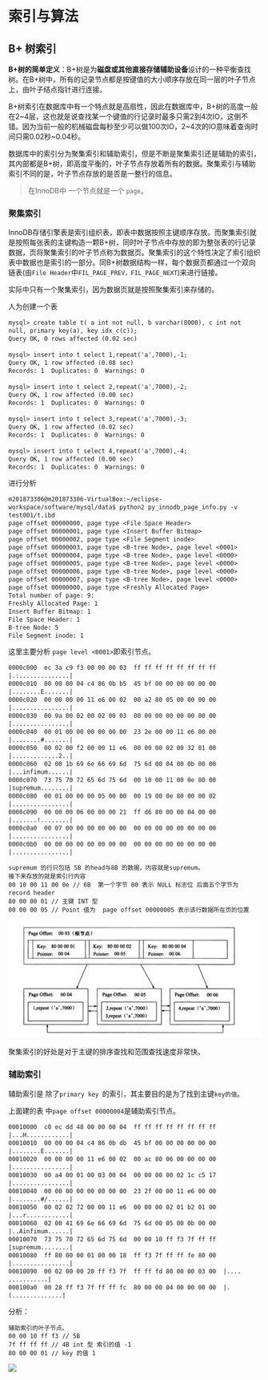 # 索引与算法

## B+ 树索引

**B+树的简单定义**：B+树是为**磁盘或其他直接存储辅助设备**设计的一种平衡查找树。在B+树中，所有的记录节点都是按键值的大小顺序存放在同一层的叶子节点上，由叶子结点指针进行连接。 

B+树索引在数据库中有一个特点就是高扇性，因此在数据库中，B+树的高度一般在2~4层，这也就是说查找某一个键值的行记录时最多只需2到4次IO，这倒不错。因为当前一般的机械磁盘每秒至少可以做100次IO，2~4次的IO意味着查询时间只需0.02秒~0.04秒。 

数据库中的索引分为聚集索引和辅助索引，但是不断是聚集索引还是辅助的索引，其内部都是B+树，即高度平衡的，叶子节点存放着所有的数据。聚集索引与辅助索引不同的是，叶子节点存放的是否是一整行的信息。

> 在InnoDB中 一个节点就是一个 `page`。 

### 聚集索引

InnoDB存储引擎表是索引组织表，即表中数据按照主键顺序存放。而聚集索引就是按照每张表的主键构造一颗B+树，同时叶子节点中存放的即为整张表的行记录数据，页将聚集索引的叶子节点称为数据页。聚集索引的这个特性决定了索引组织表中数据也是索引的一部分。同B+树数据结构一样，每个数据页都通过一个双向链表(由`File Header`中`FIL_PAGE_PREV，FIL_PAGE_NEXT`)来进行链接。

实际中只有一个聚集索引，因为数据页就是按照聚集索引来存储的。

人为创建一个表

```
mysql> create table t( a int not null, b varchar(8000), c int not null, primary key(a), key idx_c(c));
Query OK, 0 rows affected (0.02 sec)

mysql> insert into t select 1,repeat('a',7000),-1;
Query OK, 1 row affected (0.08 sec)
Records: 1  Duplicates: 0  Warnings: 0

mysql> insert into t select 2,repeat('a',7000),-2;
Query OK, 1 row affected (0.00 sec)
Records: 1  Duplicates: 0  Warnings: 0

mysql> insert into t select 3,repeat('a',7000),-3;
Query OK, 1 row affected (0.02 sec)
Records: 1  Duplicates: 0  Warnings: 0

mysql> insert into t select 4,repeat('a',7000),-4;
Query OK, 1 row affected (0.00 sec)
Records: 1  Duplicates: 0  Warnings: 0
```

进行分析

```
m201873306@m201873306-VirtualBox:~/eclipse-workspace/software/mysql/data$ python2 py_innodb_page_info.py -v test001/t.ibd
page offset 00000000, page type <File Space Header>
page offset 00000001, page type <Insert Buffer Bitmap>
page offset 00000002, page type <File Segment inode>
page offset 00000003, page type <B-tree Node>, page level <0001>
page offset 00000004, page type <B-tree Node>, page level <0000>
page offset 00000005, page type <B-tree Node>, page level <0000>
page offset 00000006, page type <B-tree Node>, page level <0000>
page offset 00000007, page type <B-tree Node>, page level <0000>
page offset 00000000, page type <Freshly Allocated Page>
Total number of page: 9:
Freshly Allocated Page: 1
Insert Buffer Bitmap: 1
File Space Header: 1
B-tree Node: 5
File Segment inode: 1
```

这里主要分析 `page level <0001>`即索引节点。

```
0000c000  ec 3a c9 f3 00 00 00 03  ff ff ff ff ff ff ff ff  |.:..............|
0000c010  00 00 00 04 c4 86 0b b5  45 bf 00 00 00 00 00 00  |........E.......|
0000c020  00 00 00 00 11 e6 00 02  00 a2 80 05 00 00 00 00  |................|
0000c030  00 9a 00 02 00 02 00 03  00 00 00 00 00 00 00 00  |................|
0000c040  00 01 00 00 00 00 00 00  23 2e 00 00 11 e6 00 00  |........#.......|
0000c050  00 02 00 f2 00 00 11 e6  00 00 00 02 00 32 01 00  |.............2..|
0000c060  02 00 1b 69 6e 66 69 6d  75 6d 00 04 00 0b 00 00  |...infimum......|
0000c070  73 75 70 72 65 6d 75 6d  00 10 00 11 00 0e 80 00  |supremum........|
0000c080  00 01 00 00 00 05 00 00  00 19 00 0e 80 00 00 02  |................|
0000c090  00 00 00 06 00 00 00 21  ff d6 80 00 00 04 00 00  |.......!........|
0000c0a0  00 07 00 00 00 00 00 00  00 00 00 00 00 00 00 00  |................|
0000c0b0  00 00 00 00 00 00 00 00  00 00 00 00 00 00 00 00  |................|
```

```
supremum 的行只包括 5B 的head与8B 的数据，内容就是supremum。
接下来存放的就是索引行内容
00 10 00 11 00 0e // 6B  第一个字节 00 表示 NULL 标志位 后面五个字节为 record header
80 00 00 01 // 主键 INT 型
00 00 00 05 // Point 值为  page offset 00000005 表示该行数据所在页的位置
```

![](.\图片\360截图18430710515387.jpg)

聚集索引的好处是对于主键的排序查找和范围查找速度非常快。

### 辅助索引

辅助索引是 除了`primary key `的索引，其主要目的是为了找到主键`key的值`。

上面建的表 中`page offset 00000004`是辅助索引节点。

```
00010000  c0 ec dd 48 00 00 00 04  ff ff ff ff ff ff ff ff  |...H............|
00010010  00 00 00 04 c4 86 0b db  45 bf 00 00 00 00 00 00  |........E.......|
00010020  00 00 00 00 11 e6 00 02  00 ac 80 06 00 00 00 00  |................|
00010030  00 a4 00 01 00 03 00 04  00 00 00 00 02 1c c5 17  |................|
00010040  00 00 00 00 00 00 00 00  23 2f 00 00 11 e6 00 00  |........#/......|
00010050  00 02 02 72 00 00 11 e6  00 00 00 02 01 b2 01 00  |...r............|
00010060  02 00 41 69 6e 66 69 6d  75 6d 00 05 00 0b 00 00  |..Ainfimum......|
00010070  73 75 70 72 65 6d 75 6d  00 00 10 ff f3 7f ff ff  |supremum........|
00010080  ff 80 00 00 01 00 00 18  ff f3 7f ff ff fe 80 00  |................|
00010090  00 02 00 00 20 ff f3 7f  ff ff fd 80 00 00 03 00  |.... ...........|
000100a0  00 28 ff f3 7f ff ff fc  80 00 00 04 00 00 00 00  |.(..............|

```

分析：

```
辅助索引的叶子节点。
00 00 10 ff f3 // 5B 
7f ff ff ff // 4B int 型 索引的值 -1 
80 00 00 01 // key 的值 1
```

![](C:\Users\Administrator\Deskto\图片\360截图16720331848776.jpg)



